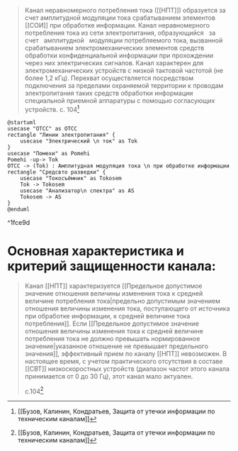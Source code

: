 
>Канал неравномерного потребления тока ([[НПТ]]) образуется за счет амплитудной модуляции тока срабатыванием элементов [[СОИ]] при обработке информации.
Канал неравномерного потребления тока из сети электропитания, образующийся   за счет   амплитудной   модуляции потребляемого тока, вызванной срабатыванием электромеханических элементов средств обработки конфиденциальной информации при прохождении через них электрических сигналов. Канал характерен для электромеханических устройств с низкой тактовой частотой (не более 1,2 кГц). Перехват осуществляется посредством подключения за пределами охраняемой территории к проводам электропитания таких средств обработки информации специальной приемной аппаратуры с помощью согласующих устройств.
>с. 104[^2]

```plantuml
@startuml
usecase "ОТСС" as OTCC
rectangle "Линии электропитания" {
	usecase "Электрический \n ток" as Tok
}
usecase "Помехи" as Pomehi
Pomehi -up-> Tok
OTCC -> (Tok) : Амплитудная модуляция тока \n при обработке информации
rectangle "Средсвто разведки" {
	usecase "Токосъёмник" as Tokosem
	Tok -> Tokosem
	usecase "Анализатор\n спектра" as AS
	Tokosem -> AS
}
@enduml
```

^1fce9d

# Основная характеристика и критерий защищенности канала:
>Канал [[НПТ]] характеризуется [[Предельное допустимое значение отношения величины изменения тока к средней величине потребления тока|предельно допустимым значением отношения величины изменения тока, поступающего от источника при обработке информации, к средней величине тока потребления]]. Если [[Предельное допустимое значение отношения величины изменения тока к средней величине потребления тока не должно превышать нормированное значение|указанное отношение не превышает предельного значения]], эффективный прием по каналу [[НПТ]] невозможен. В настоящее время, с учетом практического отсутствия в составе [[СВТ]] низкоскоростных устройств (диапазон частот этого канала принимается от 0 до 30 Гц), этот канал мало актуален.
>
>c.104[^2]


[^2]:[[Бузов, Калинин, Кондратьев, Защита от утечки информации по техническим каналам]]
